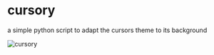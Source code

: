 # cursory
a simple python script to adapt the cursors theme to its background

![cursory](https://user-images.githubusercontent.com/49864414/114943613-89b26000-9e46-11eb-8ce1-494a2712b65b.gif)
